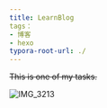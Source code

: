 ```yaml
---
title: LearnBlog
tags：
- 博客
- hexo
typora-root-url: ./
---
```


~~This is one of my tasks.~~

![IMG_3213](/hello-world/IMG_3213.JPG)

